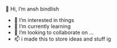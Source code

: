 👋 Hi, I’m ansh bindlish
- 👀 I’m interested in things
- 🌱 I’m currently learning
- 💞️ I’m looking to collaborate on ...
- 📫 i made this to store ideas and stuff ig
